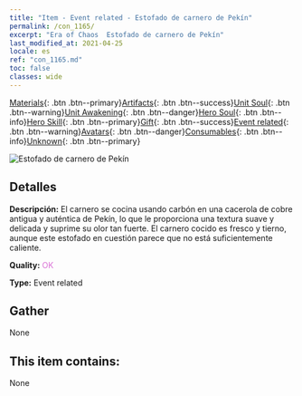 ```yaml
---
title: "Item - Event related - Estofado de carnero de Pekín"
permalink: /con_1165/
excerpt: "Era of Chaos  Estofado de carnero de Pekín"
last_modified_at: 2021-04-25
locale: es
ref: "con_1165.md"
toc: false
classes: wide
---
```

 [Materials](/ItemsES/){: .btn .btn--primary}[Artifacts](/ItemsES/Artifacts/){: .btn .btn--success}[Unit Soul](/ItemsES/UnitSoul/){: .btn .btn--warning}[Unit Awakening](/ItemsES/UnitAwakening/){: .btn .btn--danger}[Hero Soul](/ItemsES/HeroSoul/){: .btn .btn--info}[Hero Skill](/ItemsES/HeroSkill/){: .btn .btn--primary}[Gift](/ItemsES/Gift/){: .btn .btn--success}[Event related](/ItemsES/Events/){: .btn .btn--warning}[Avatars](/ItemsES/Avatars/){: .btn .btn--danger}[Consumables](/ItemsES/Consumables/){: .btn .btn--info}[Unknown](/ItemsES/Unknown/){: .btn .btn--primary}

 ![Estofado de carnero de Pekín](/images/t/i_81511111.png)

## Detalles
 **Descripción:** El carnero se cocina usando carbón en una cacerola de cobre antigua y auténtica de Pekín, lo que le proporciona una textura suave y delicada y suprime su olor tan fuerte. El carnero cocido es fresco y tierno, aunque este estofado en cuestión parece que no está suficientemente caliente.

 **Quality:** <span style="color: #DA70D6">OK</span>

 **Type:** Event related

## Gather

  None

## This item contains:

  None

